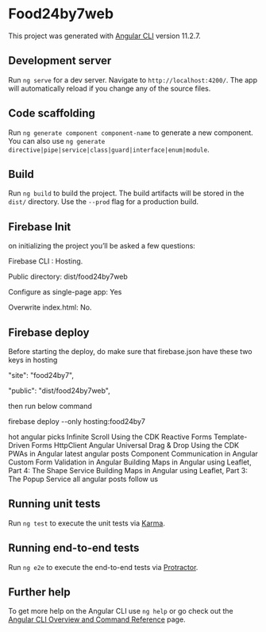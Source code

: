 # Food24by7web

This project was generated with [Angular CLI](https://github.com/angular/angular-cli) version 11.2.7.

## Development server

Run `ng serve` for a dev server. Navigate to `http://localhost:4200/`. The app will automatically reload if you change any of the source files.

## Code scaffolding

Run `ng generate component component-name` to generate a new component. You can also use `ng generate directive|pipe|service|class|guard|interface|enum|module`.

## Build

Run `ng build` to build the project. The build artifacts will be stored in the `dist/` directory. Use the `--prod` flag for a production build.

## Firebase Init
on initializing the project you’ll be asked a few questions:

Firebase CLI : Hosting.

Public directory: dist/food24by7web

Configure as single-page app: Yes

Overwrite index.html: No.

## Firebase deploy
Before starting the deploy, do make sure that firebase.json have these two keys in hosting

"site": "food24by7",

"public": "dist/food24by7web",

then run below command

firebase deploy --only hosting:food24by7



hot angular picks
Infinite Scroll Using the CDK
Reactive Forms
Template-Driven Forms
HttpClient
Angular Universal
Drag & Drop Using the CDK
PWAs in Angular
latest angular posts
Component Communication in Angular
Custom Form Validation in Angular
Building Maps in Angular using Leaflet, Part 4: The Shape Service
Building Maps in Angular using Leaflet, Part 3: The Popup Service
all angular posts
follow us 

## Running unit tests

Run `ng test` to execute the unit tests via [Karma](https://karma-runner.github.io).

## Running end-to-end tests

Run `ng e2e` to execute the end-to-end tests via [Protractor](http://www.protractortest.org/).

## Further help

To get more help on the Angular CLI use `ng help` or go check out the [Angular CLI Overview and Command Reference](https://angular.io/cli) page.
